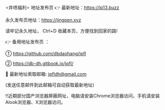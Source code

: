 ⭐️井喷福利⭐️ 地址发布页 👉 最新地址：https://jp13.buzz

永久发布页地址：https://jingpen.xyz

请牢记永久地址， Ctrl+D 收藏本页，方便找到回家的路!

👉 备用地址发布页 ：

① https://github.com/dbdaohang/jpfl

② https://db-dh.gitbook.io/jpfl/

📧 最新地址索取邮箱: jpfldh@gmail.com

(发送任意邮件到此邮箱可自动获取最新地址)

‼️近期部分国产浏览器屏蔽网址，电脑请安装Chrome浏览器访问，手机请安装Alook浏览器、X浏览器访问。
